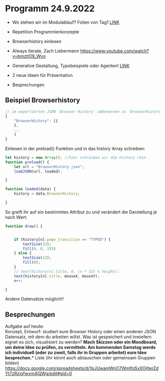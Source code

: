 # Programm 24.9.2022

* Wo stehen wir im Modulablauf? Folien von Tag1 <a href="https://docs.google.com/presentation/d/1CvH7lUmU2S5X55H3V1a02b8hXcXI4cbmQ1nF_xQf3p8/edit#slide=id.p1">LINK</a>
* Repetition Programmierkonzepte
* Browserhistory einlesen
* Always Iterate, Zach Liebermann https://www.youtube.com/watch?v=bmztlO9_Wvo
* Generative Gestaltung, Typobeispiele oder Agenten! <a href="http://www.generative-gestaltung.de/2/">LINK</a>
* 2 neue Ideen für Präsentation 

* Besprechungen

## Beispiel Browserhistory
```js
// im exportierten JSON 'Browser History' umbenennen in 'BrowserHistory' ohne Leerschlag
{
    "BrowserHistory": [{
    },
    ...
    ]
}

```
Einlesen in der preload() Funktion und in das history Array schreiben:

```js
let history = new Array(); //hier schreiben wir die history rein
function preload() {
    let url = "BrowserHistory.json";
    loadJSON(url, loaded);

}

function loaded(data) {
    history = data.BrowserHistory;

}
```
So greift ihr auf ein bestimmtes Attribut zu und verändert die Darstellung je nach Wert:

```js
function draw() {


    if (history[n].page_transition == "TYPED") {
        textSize(32);
        fill(0, 0, 255)
    } else {
        textSize(12);
        fill(0);
    }
    // text(history[n].title, 0, (n * 32) % height);
    text(history[n].title, mouseX, mouseY);
    n++;

}

```
Andere Datensätze möglich!!



## Besprechungen
Aufgabe auf heute:<br/>
Konzept, Entwurf: studiert eure Browser History oder einen anderen JSON Datensatz, mit dem du arbeiten willst. Was ist gespeichert und inwiefern eignet es sich, visualisiert zu werden? **Mach Skizzen oder ein Moodboard, um deine Idee zu prüfen, zu vermitteln. Am kommenden Samstag werde ich individuell (oder zu zweit, falls ihr in Gruppen arbeitet) eure Idee besprechen.***
Liste (ihr könnt auch abtauschen oder gemeinsam Gruppen bilden)<br/>
https://docs.google.com/spreadsheets/d/1pJUwamWnO7WmlfqSxXOjlterZdYt7zRzjqfwxm4iQWg/edit#gid=0

